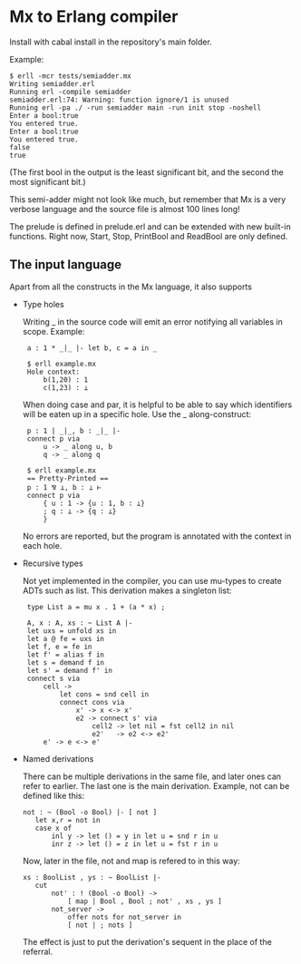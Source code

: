 Mx to Erlang compiler
=====================

Install with cabal install in the repository's main folder.

Example:

    $ erll -mcr tests/semiadder.mx
    Writing semiadder.erl
    Running erl -compile semiadder
    semiadder.erl:74: Warning: function ignore/1 is unused
    Running erl -pa ./ -run semiadder main -run init stop -noshell
    Enter a bool:true
    You entered true.
    Enter a bool:true
    You entered true.
    false
    true

(The first bool in the output is the least significant bit, and the second the
most significant bit.)

This semi-adder might not look like much, but remember that Mx is a very
verbose language and the source file is almost 100 lines long!

The prelude is defined in prelude.erl and can be extended with new built-in
functions. Right now, Start, Stop, PrintBool and ReadBool are only defined.

The input language
------------------

Apart from all the constructs in the Mx language, it also supports

 * Type holes

    Writing _ in the source code will emit an error notifying all variables
    in scope. Example:

        a : 1 * _|_ |- let b, c = a in _

        $ erll example.mx
        Hole context:
            b(1,20) : 1
            c(1,23) : ⊥

    When doing case and par, it is helpful to be able to say which identifiers
    will be eaten up in a specific hole. Use the _ along-construct:

        p : 1 | _|_, b : _|_ |-
        connect p via
            u -> _ along u, b
            q -> _ along q

        $ erll example.mx
        == Pretty-Printed ==
        p : 1 ⅋ ⊥, b : ⊥ ⊢
        connect p via
            { u : 1 -> {u : 1, b : ⊥}
            ; q : ⊥ -> {q : ⊥}
            }

    No errors are reported, but the program is annotated with the context in
    each hole.

  * Recursive types

     Not yet implemented in the compiler, you can use mu-types to create ADTs
     such as list. This derivation makes a singleton list:

         type List a = mu x . 1 + (a * x) ;

         A, x : A, xs : ~ List A |-
         let uxs = unfold xs in
         let a @ fe = uxs in
         let f, e = fe in
         let f' = alias f in
         let s = demand f in
         let s' = demand f' in
         connect s via
             cell ->
                 let cons = snd cell in
                 connect cons via
                     x' -> x <-> x'
                     e2 -> connect s' via
                         cell2 -> let nil = fst cell2 in nil
                         e2'   -> e2 <-> e2'
             e' -> e <-> e'

  * Named derivations

    There can be multiple derivations in the same file, and later ones can
    refer to earlier.  The last one is the main derivation.
    Example, not can be defined like this:

        not : ~ (Bool -o Bool) |- [ not ]
           let x,r = not in
           case x of
               inl y -> let () = y in let u = snd r in u
               inr z -> let () = z in let u = fst r in u

    Now, later in the file, not and map is refered to in this way:

        xs : BoolList , ys : ~ BoolList |-
           cut
               not' : ! (Bool -o Bool) ->
                   [ map | Bool , Bool ; not' , xs , ys ]
               not_server ->
                   offer nots for not_server in
                   [ not | ; nots ]

    The effect is just to put the derivation's sequent in the place of the
    referral.

